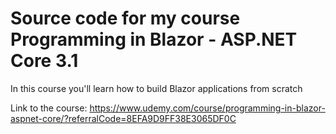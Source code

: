 # Source code for my course Programming in Blazor - ASP.NET Core 3.1

In this course you'll learn how to build Blazor applications from scratch

Link to the course: https://www.udemy.com/course/programming-in-blazor-aspnet-core/?referralCode=8EFA9D9FF38E3065DF0C
